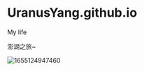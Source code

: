 # UranusYang.github.io

My life

澎湖之旅~

![1655124947460](https://user-images.githubusercontent.com/112918915/196331769-6a483293-ccc7-4701-875a-3b72ac01778b.jpg)
